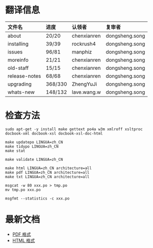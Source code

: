 # 翻译信息 #
| **文件名**     | **进度**   | **认领者**     | **复审者**         |
|:------------|:---------|:------------|:----------------|
| about        | 20/20    | chenxianren  | dongsheng.song   |
| installing   | 39/39    | rockrush4    | dongsheng.song   |
| issues       | 96/81    | manphiz      | dongsheng.song   |
| moreinfo     | 21/21    | chenxianren  | dongsheng.song   |
| old-staff    | 15/15    | chenxianren  | dongsheng.song   |
| release-notes| 68/68    | chenxianren  | dongsheng.song   |
| upgrading    | 368/330  | ZhengYuJi    | dongsheng.song   |
| whats-new    | 148/132  | lave.wang.w  | dongsheng.song   |

# 检查方法 #
```
sudo apt-get -y install make gettext po4a w3m xmlroff xsltproc docbook-xml docbook-xsl docbook-xsl-doc-html

make updatepo LINGUA=zh_CN
make tidypo LINGUA=zh_CN
make stat

make validate LINGUA=zh_CN

make html LINGUA=zh_CN architecture=all
make pdf LINGUA=zh_CN architecture=all
make txt LINGUA=zh_CN architecture=all

msgcat -w 80 xxx.po > tmp.po
mv tmp.po xxx.po

msgfmt --statistics -c xxx.po
```

# 最新文档 #
  * [PDF 格式](http://code.google.com/p/i18n-zh/downloads/list)
  * [HTML 格式](http://i18n-zh.googlecode.com/svn/www/lenny-release-notes)